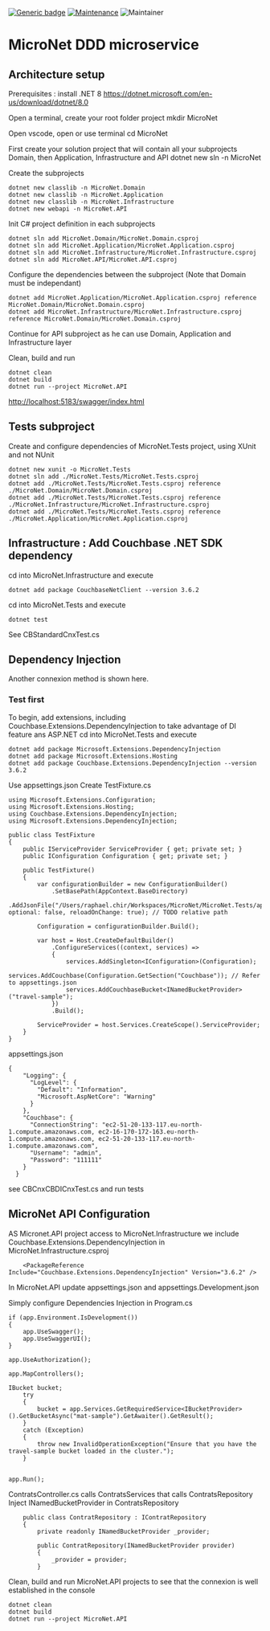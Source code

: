 [![Generic badge](https://img.shields.io/badge/Version-1.0-<COLOR>.svg)](https://shields.io/)
[![Maintenance](https://img.shields.io/badge/Maintained%3F-yes-green.svg)](https://GitHub.com/Naereen/StrapDown.js/graphs/commit-activity)
![Maintainer](https://img.shields.io/badge/maintainer-raphael.chir@gmail.com-blue)

# MicroNet DDD microservice

## Architecture setup
Prerequisites : install .NET 8 https://dotnet.microsoft.com/en-us/download/dotnet/8.0

Open a terminal, create your root folder project
mkdir MicroNet

Open vscode, open or use terminal
cd MicroNet

First create your solution project that will contain all your subprojects Domain, then Application, Infrastructure and API
dotnet new sln -n MicroNet

Create the subprojects
```
dotnet new classlib -n MicroNet.Domain
dotnet new classlib -n MicroNet.Application
dotnet new classlib -n MicroNet.Infrastructure
dotnet new webapi -n MicroNet.API
```

Init C# project definition in each subprojects
```
dotnet sln add MicroNet.Domain/MicroNet.Domain.csproj
dotnet sln add MicroNet.Application/MicroNet.Application.csproj
dotnet sln add MicroNet.Infrastructure/MicroNet.Infrastructure.csproj
dotnet sln add MicroNet.API/MicroNet.API.csproj
```

Configure the dependencies between the subproject (Note that Domain must be independant)
```
dotnet add MicroNet.Application/MicroNet.Application.csproj reference MicroNet.Domain/MicroNet.Domain.csproj
dotnet add MicroNet.Infrastructure/MicroNet.Infrastructure.csproj reference MicroNet.Domain/MicroNet.Domain.csproj
```

Continue for API subproject as he can use Domain, Application and Infrastructure layer

Clean, build and run

```
dotnet clean
dotnet build
dotnet run --project MicroNet.API
```

[http://localhost:5183/swagger/index.html](http://localhost:5183/swagger/index.html)

## Tests subproject

Create and configure dependencies of MicroNet.Tests project, using XUnit and not NUnit

```
dotnet new xunit -o MicroNet.Tests
dotnet sln add ./MicroNet.Tests/MicroNet.Tests.csproj
dotnet add ./MicroNet.Tests/MicroNet.Tests.csproj reference ./MicroNet.Domain/MicroNet.Domain.csproj
dotnet add ./MicroNet.Tests/MicroNet.Tests.csproj reference ./MicroNet.Infrastructure/MicroNet.Infrastructure.csproj
dotnet add ./MicroNet.Tests/MicroNet.Tests.csproj reference ./MicroNet.Application/MicroNet.Application.csproj
```

## Infrastructure : Add Couchbase .NET SDK dependency

cd into MicroNet.Infrastructure and execute
```
dotnet add package CouchbaseNetClient --version 3.6.2
```

cd into MicroNet.Tests and execute 
```
dotnet test
```

See CBStandardCnxTest.cs

## Dependency Injection

Another connexion method is shown here.

### Test first

To begin, add extensions, including Couchbase.Extensions.DependencyInjection to take advantage of DI feature ans ASP.NET
cd into MicroNet.Tests and execute

```
dotnet add package Microsoft.Extensions.DependencyInjection
dotnet add package Microsoft.Extensions.Hosting
dotnet add package Couchbase.Extensions.DependencyInjection --version 3.6.2
```
Use appsettings.json
Create TestFixture.cs

```
using Microsoft.Extensions.Configuration;
using Microsoft.Extensions.Hosting;
using Couchbase.Extensions.DependencyInjection;
using Microsoft.Extensions.DependencyInjection;

public class TestFixture
{
    public IServiceProvider ServiceProvider { get; private set; }
    public IConfiguration Configuration { get; private set; }

    public TestFixture()
    {
        var configurationBuilder = new ConfigurationBuilder()
            .SetBasePath(AppContext.BaseDirectory)
            .AddJsonFile("/Users/raphael.chir/Workspaces/MicroNet/MicroNet.Tests/appsettings.json", optional: false, reloadOnChange: true); // TODO relative path  

        Configuration = configurationBuilder.Build();

        var host = Host.CreateDefaultBuilder()
            .ConfigureServices((context, services) =>
            {
                services.AddSingleton<IConfiguration>(Configuration);
                services.AddCouchbase(Configuration.GetSection("Couchbase")); // Refer to appsettings.json
                services.AddCouchbaseBucket<INamedBucketProvider>("travel-sample");
            })
            .Build();

        ServiceProvider = host.Services.CreateScope().ServiceProvider;
    }
}
```

appsettings.json

```
{
    "Logging": {
      "LogLevel": {
        "Default": "Information",
        "Microsoft.AspNetCore": "Warning"
      }
    },
    "Couchbase": {
      "ConnectionString": "ec2-51-20-133-117.eu-north-1.compute.amazonaws.com, ec2-16-170-172-163.eu-north-1.compute.amazonaws.com, ec2-51-20-133-117.eu-north-1.compute.amazonaws.com",
      "Username": "admin",
      "Password": "111111"
    }
  }
```

see CBCnxCBDICnxTest.cs and run tests

## MicroNet API Configuration

AS Micronet.API project access to MicroNet.Infrastructure we include Couchbase.Extensions.DependencyInjection in MicroNet.Infrastructure.csproj

```
    <PackageReference Include="Couchbase.Extensions.DependencyInjection" Version="3.6.2" />
```

In MicroNet.API update appsettings.json and appsettings.Development.json

Simply configure Dependencies Injection in Program.cs 

```
if (app.Environment.IsDevelopment())
{
    app.UseSwagger();
    app.UseSwaggerUI();
}

app.UseAuthorization();

app.MapControllers();

IBucket bucket;
    try
    {
        bucket = app.Services.GetRequiredService<IBucketProvider>().GetBucketAsync("mat-sample").GetAwaiter().GetResult();
    }
    catch (Exception)
    {
        throw new InvalidOperationException("Ensure that you have the travel-sample bucket loaded in the cluster.");
    }

    
app.Run();
```

ContratsController.cs calls ContratsServices that calls ContratsRepository
Inject INamedBucketProvider in ContratsRepository

```
    public class ContratRepository : IContratRepository
    {
        private readonly INamedBucketProvider _provider;

        public ContratRepository(INamedBucketProvider provider)
        {
            _provider = provider;
        }

```

Clean, build and run MicroNet.API projects to see that the connexion is well established in the console

```
dotnet clean
dotnet build
dotnet run --project MicroNet.API
```
